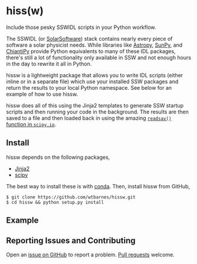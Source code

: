 # hiss(w)
Include those pesky SSWIDL scripts in your Python workflow.

The SSWIDL (or [SolarSoftware](http://www.lmsal.com/solarsoft/)) stack contains nearly every piece of software a solar physicist needs. While libraries like [Astropy](), [SunPy](), and [ChiantiPy]() provide Python equivalents to many of these IDL packages, there's still a lot of functionality only available in SSW and not enough hours in the day to rewrite it all in Python.

hissw is a lightweight package that allows you to write IDL scripts (either inline or in a separate file) which use your installed SSW packages and return the results to your local Python namespace. See below for an example of how to use hissw.

hissw does all of this using the Jinja2 templates to generate SSW startup scripts and then running your code in the background. The results are then saved to a file and then loaded back in using the amazing [`readsav()` function in `scipy.io`](https://docs.scipy.org/doc/scipy-0.14.0/reference/generated/scipy.io.readsav.html).

## Install
hissw depends on the following packages,

* [Jinja2](http://jinja.pocoo.org/docs/dev/)
* [scipy](https://docs.scipy.org/doc/)

The best way to install these is with [conda](https://www.anaconda.com/download/). Then, install hissw from GitHub,

```shell
$ git clone https://github.com/wtbarnes/hissw.git
$ cd hissw && python setup.py install
```

## Example

## Reporting Issues and Contributing
Open an [issue on GitHub](https://github.com/wtbarnes/hissw/issues) to report a problem. [Pull requests](https://github.com/wtbarnes/hissw/pulls) welcome.
